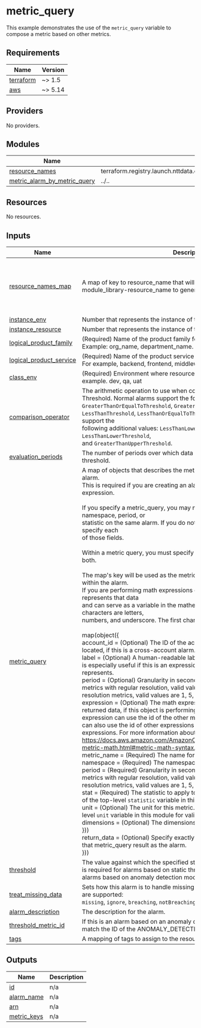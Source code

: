 # metric_query

This example demonstrates the use of the `metric_query` variable to compose a metric based on other metrics.

<!-- BEGINNING OF PRE-COMMIT-TERRAFORM DOCS HOOK -->
## Requirements

| Name | Version |
|------|---------|
| <a name="requirement_terraform"></a> [terraform](#requirement\_terraform) | ~> 1.5 |
| <a name="requirement_aws"></a> [aws](#requirement\_aws) | ~> 5.14 |

## Providers

No providers.

## Modules

| Name | Source | Version |
|------|--------|---------|
| <a name="module_resource_names"></a> [resource\_names](#module\_resource\_names) | terraform.registry.launch.nttdata.com/module_library/resource_name/launch | ~> 2.0 |
| <a name="module_metric_alarm_by_metric_query"></a> [metric\_alarm\_by\_metric\_query](#module\_metric\_alarm\_by\_metric\_query) | ../.. | n/a |

## Resources

No resources.

## Inputs

| Name | Description | Type | Default | Required |
|------|-------------|------|---------|:--------:|
| <a name="input_resource_names_map"></a> [resource\_names\_map](#input\_resource\_names\_map) | A map of key to resource\_name that will be used by tf-launch-module\_library-resource\_name to generate resource names | <pre>map(object({<br/>    name       = string<br/>    max_length = optional(number, 60)<br/>    region     = optional(string, "eastus2")<br/>  }))</pre> | <pre>{<br/>  "alarm": {<br/>    "max_length": 80,<br/>    "name": "alrmbyname",<br/>    "region": "us-east-2"<br/>  }<br/>}</pre> | no |
| <a name="input_instance_env"></a> [instance\_env](#input\_instance\_env) | Number that represents the instance of the environment. | `number` | `0` | no |
| <a name="input_instance_resource"></a> [instance\_resource](#input\_instance\_resource) | Number that represents the instance of the resource. | `number` | `0` | no |
| <a name="input_logical_product_family"></a> [logical\_product\_family](#input\_logical\_product\_family) | (Required) Name of the product family for which the resource is created.<br/>    Example: org\_name, department\_name. | `string` | `"launch"` | no |
| <a name="input_logical_product_service"></a> [logical\_product\_service](#input\_logical\_product\_service) | (Required) Name of the product service for which the resource is created.<br/>    For example, backend, frontend, middleware etc. | `string` | `"cloudwatch"` | no |
| <a name="input_class_env"></a> [class\_env](#input\_class\_env) | (Required) Environment where resource is going to be deployed. For example. dev, qa, uat | `string` | `"demo"` | no |
| <a name="input_comparison_operator"></a> [comparison\_operator](#input\_comparison\_operator) | The arithmetic operation to use when comparing the specified Statistic and<br/>    Threshold. Normal alarms support the following values: `GreaterThanOrEqualToThreshold`, `GreaterThanThreshold`,<br/>    `LessThanThreshold`, `LessThanOrEqualToThreshold`. Anomaly detection alarms support the<br/>    following additional values: `LessThanLowerOrGreaterThanUpperThreshold`, `LessThanLowerThreshold`,<br/>    and `GreaterThanUpperThreshold`. | `string` | n/a | yes |
| <a name="input_evaluation_periods"></a> [evaluation\_periods](#input\_evaluation\_periods) | The number of periods over which data is compared to the specified<br/>    threshold. | `number` | `3` | no |
| <a name="input_metric_query"></a> [metric\_query](#input\_metric\_query) | A map of objects that describes the metric queries associated with the alarm.<br/>    This is required if you are creating an alarm based on a metric math expression.<br/><br/>    If you specify a metric\_query, you may not specify a metric\_name, namespace, period, or<br/>    statistic on the same alarm. If you do not specify a metric query, you must specify each<br/>    of those fields.<br/><br/>    Within a metric query, you must specify either `metric` or `expression` but not both.<br/><br/>    The map's key will be used as the metric\_query's id. The id must be unique within the alarm.<br/>    If you are performing math expressions on this set of data, this name represents that data<br/>    and can serve as a variable in the mathematical expression. The valid characters are letters,<br/>    numbers, and underscore. The first character must be a lowercase letter.<br/><br/>    map(object({<br/>      account\_id  = (Optional) The ID of the account where the metrics are located, if this is a cross-account alarm.<br/>      label       = (Optional) A human-readable label for this metric or expression. This is especially useful if this is an expression, so that you know what the value represents.<br/>      period      = (Optional) Granularity in seconds of returned data points. For metrics with regular resolution, valid values are any multiple of 60. For high-resolution metrics, valid values are 1, 5, 10, 30, or any multiple of 60.<br/>      expression  = (Optional) The math expression to be performed on the returned data, if this object is performing a math expression. This expression can use the id of the other metrics to refer to those metrics, and can also use the id of other expressions to use the result of those expressions. For more information about metric math expressions, see https://docs.aws.amazon.com/AmazonCloudWatch/latest/monitoring/using-metric-math.html#metric-math-syntax.<br/>      metric      = optional(object({<br/>        metric\_name = (Required) The name for this metric.<br/>        namespace   = (Required) The namespace for this metric.<br/>        period      = (Required) Granularity in seconds of returned data points. For metrics with regular resolution, valid values are any multiple of 60. For high-resolution metrics, valid values are 1, 5, 10, 30, or any multiple of 60.<br/>        stat        = (Required) The statistic to apply to this metric. Refer to the description of the top-level `statistic` variable in this module for valid values.<br/>        unit        = (Optional) The unit for this metric. Refer to the description of the top-level `unit` variable in this module for valid values.<br/>        dimensions  = (Optional) The dimensions for this metric.<br/>      }))<br/>      return\_data = (Optional) Specify exactly one metric\_query to be true to use that metric\_query result as the alarm.<br/>    })) | <pre>map(object({<br/>    account_id = optional(string)<br/>    expression = optional(string)<br/>    label      = optional(string)<br/>    period     = optional(number)<br/>    metric = optional(object({<br/>      metric_name = string<br/>      namespace   = string<br/>      period      = number<br/>      stat        = string<br/>      unit        = optional(string)<br/>      dimensions  = optional(map(string))<br/>    }))<br/>    return_data = optional(bool, false)<br/>  }))</pre> | `null` | no |
| <a name="input_threshold"></a> [threshold](#input\_threshold) | The value against which the specified statistic is compared. This parameter<br/>    is required for alarms based on static thresholds, but should not be used for<br/>    alarms based on anomaly detection models. | `number` | `null` | no |
| <a name="input_treat_missing_data"></a> [treat\_missing\_data](#input\_treat\_missing\_data) | Sets how this alarm is to handle missing data points. The following values are supported:<br/>    `missing`, `ignore`, `breaching`, `notBreaching`. The default value is `missing`. | `string` | `"missing"` | no |
| <a name="input_alarm_description"></a> [alarm\_description](#input\_alarm\_description) | The description for the alarm. | `string` | `""` | no |
| <a name="input_threshold_metric_id"></a> [threshold\_metric\_id](#input\_threshold\_metric\_id) | If this is an alarm based on an anomaly detection model, make this value<br/>    match the ID of the ANOMALY\_DETECTION\_BAND function. | `string` | `null` | no |
| <a name="input_tags"></a> [tags](#input\_tags) | A mapping of tags to assign to the resource. | `map(string)` | `{}` | no |

## Outputs

| Name | Description |
|------|-------------|
| <a name="output_id"></a> [id](#output\_id) | n/a |
| <a name="output_alarm_name"></a> [alarm\_name](#output\_alarm\_name) | n/a |
| <a name="output_arn"></a> [arn](#output\_arn) | n/a |
| <a name="output_metric_keys"></a> [metric\_keys](#output\_metric\_keys) | n/a |
<!-- END OF PRE-COMMIT-TERRAFORM DOCS HOOK -->
